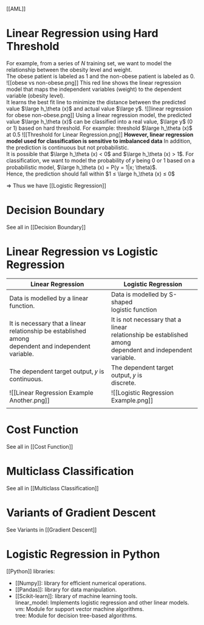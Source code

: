 [[AML]]
# Linear Regression using Hard Threshold

For example, from a series of $N$ training set, we want to model the relationship between the obesity level and weight.  
The obese patient is labeled as 1 and the non-obese patient is labeled as 0.
![[obese vs non-obese.png]]
This red line shows the linear regression model that maps the independent variables (weight) to the dependent variable (obesity level).  
It learns the best fit line to minimize the distance between the predicted value $\large h_\theta (x)$ and actual value $\large y$.
![[linear regression for obese non-obese.png]]
Using a linear regression model, the predicted value $\large h_\theta (x)$ can be classified into a real value, $\large y$ (0 or 1) based on hard threshold. For example: threshold $\large h_\theta (x)$ at 0.5
![[Threshold for Linear Regression.png]]
**However, linear regression model used for classification is sensitive to imbalanced data**
In addition, the prediction is continuous but not probabilistic.  
	It is possible that $\large h_\theta (x) < 0$ and $\large h_\theta (x) > 1$.
For classification, we want to model the probability of 𝑦 being 0 or 1 based on a probabilistic model, $\large h_\theta (x) = P(y = 1|x; \theta)$.   
	Hence, the prediction should fall within $1 ≤ \large h_\theta (x) ≤ 0$

=> Thus we have [[Logistic Regression]]
# Decision Boundary
See all in [[Decision Boundary]]
# Linear Regression vs Logistic Regression
| Linear Regression                                                                                                  | Logistic Regression                                                                                                    |
| ------------------------------------------------------------------------------------------------------------------ | ---------------------------------------------------------------------------------------------------------------------- |
| Data is modelled by a linear  <br>function.                                                                        | Data is modelled by S-shaped  <br>logistic function                                                                    |
| It is necessary that a linear  <br>relationship be established among  <br>dependent and independent  <br>variable. | It is not necessary that a linear  <br>relationship be established among  <br>dependent and independent  <br>variable. |
| The dependent target output, 𝑦 is  <br>continuous.                                                                | The dependent target output, 𝑦 is  <br>discrete.                                                                      |
| ![[Linear Regression Example Another.png]]                                                                         | ![[Logistic Regression Example.png]]                                                                                   |
|                                                                                                                    |                                                                                                                        |
# Cost Function
See all in [[Cost Function]]
# Multiclass Classification
See all in [[Multiclass Classification]]
# Variants of Gradient Descent
See Variants in [[Gradient Descent]]
# Logistic Regression in Python
[[Python]] libraries:
- [[Numpy]]: library for efficient numerical operations.  
- [[Pandas]]: library for data manipulation.  
- [[Scikit-learn]]: library of machine learning tools.  
	linear_model: Implements logistic regression and other linear models.  
	vm: Module for support vector machine algorithms.  
	tree: Module for decision tree-based algorithms.